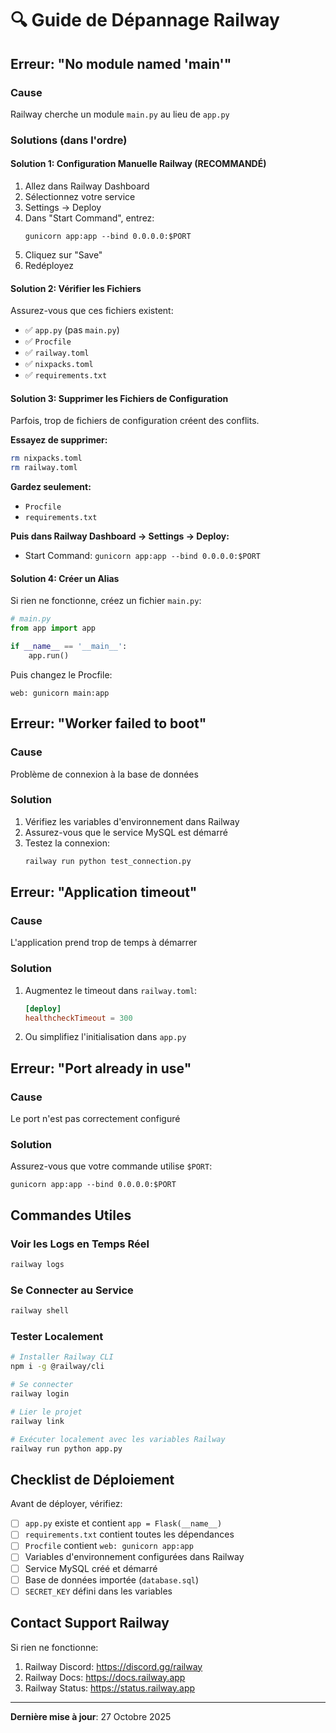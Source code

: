 # 🔍 Guide de Dépannage Railway

## Erreur: "No module named 'main'"

### Cause
Railway cherche un module `main.py` au lieu de `app.py`

### Solutions (dans l'ordre)

#### Solution 1: Configuration Manuelle Railway (RECOMMANDÉ)
1. Allez dans Railway Dashboard
2. Sélectionnez votre service
3. Settings → Deploy
4. Dans "Start Command", entrez:
   ```
   gunicorn app:app --bind 0.0.0.0:$PORT
   ```
5. Cliquez sur "Save"
6. Redéployez

#### Solution 2: Vérifier les Fichiers
Assurez-vous que ces fichiers existent:
- ✅ `app.py` (pas `main.py`)
- ✅ `Procfile`
- ✅ `railway.toml`
- ✅ `nixpacks.toml`
- ✅ `requirements.txt`

#### Solution 3: Supprimer les Fichiers de Configuration
Parfois, trop de fichiers de configuration créent des conflits.

**Essayez de supprimer:**
```bash
rm nixpacks.toml
rm railway.toml
```

**Gardez seulement:**
- `Procfile`
- `requirements.txt`

**Puis dans Railway Dashboard → Settings → Deploy:**
- Start Command: `gunicorn app:app --bind 0.0.0.0:$PORT`

#### Solution 4: Créer un Alias
Si rien ne fonctionne, créez un fichier `main.py`:

```python
# main.py
from app import app

if __name__ == '__main__':
    app.run()
```

Puis changez le Procfile:
```
web: gunicorn main:app
```

## Erreur: "Worker failed to boot"

### Cause
Problème de connexion à la base de données

### Solution
1. Vérifiez les variables d'environnement dans Railway
2. Assurez-vous que le service MySQL est démarré
3. Testez la connexion:
   ```bash
   railway run python test_connection.py
   ```

## Erreur: "Application timeout"

### Cause
L'application prend trop de temps à démarrer

### Solution
1. Augmentez le timeout dans `railway.toml`:
   ```toml
   [deploy]
   healthcheckTimeout = 300
   ```

2. Ou simplifiez l'initialisation dans `app.py`

## Erreur: "Port already in use"

### Cause
Le port n'est pas correctement configuré

### Solution
Assurez-vous que votre commande utilise `$PORT`:
```
gunicorn app:app --bind 0.0.0.0:$PORT
```

## Commandes Utiles

### Voir les Logs en Temps Réel
```bash
railway logs
```

### Se Connecter au Service
```bash
railway shell
```

### Tester Localement
```bash
# Installer Railway CLI
npm i -g @railway/cli

# Se connecter
railway login

# Lier le projet
railway link

# Exécuter localement avec les variables Railway
railway run python app.py
```

## Checklist de Déploiement

Avant de déployer, vérifiez:

- [ ] `app.py` existe et contient `app = Flask(__name__)`
- [ ] `requirements.txt` contient toutes les dépendances
- [ ] `Procfile` contient `web: gunicorn app:app`
- [ ] Variables d'environnement configurées dans Railway
- [ ] Service MySQL créé et démarré
- [ ] Base de données importée (`database.sql`)
- [ ] `SECRET_KEY` défini dans les variables

## Contact Support Railway

Si rien ne fonctionne:
1. Railway Discord: https://discord.gg/railway
2. Railway Docs: https://docs.railway.app
3. Railway Status: https://status.railway.app

---

**Dernière mise à jour**: 27 Octobre 2025